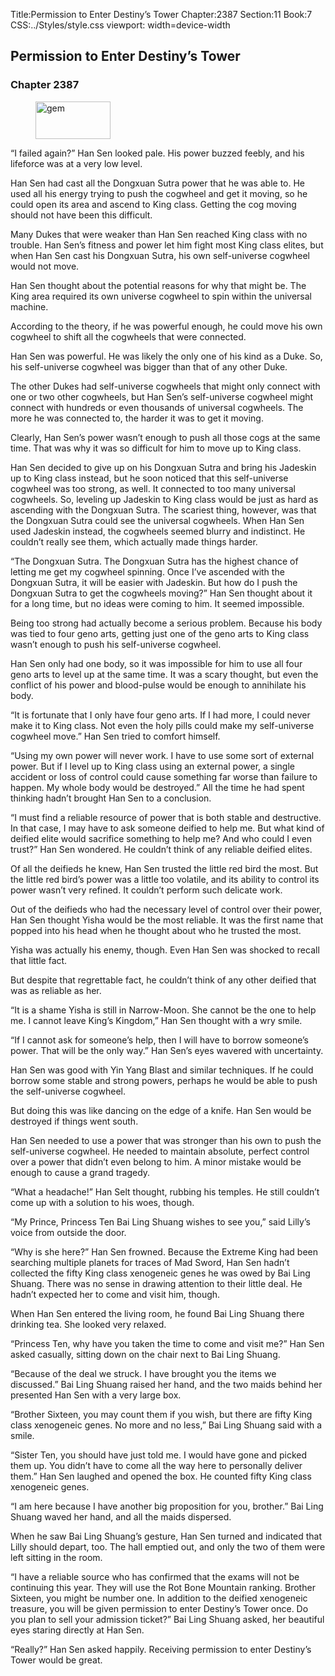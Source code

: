 Title:Permission to Enter Destiny’s Tower 
Chapter:2387 
Section:11 
Book:7 
CSS:../Styles/style.css 
viewport: width=device-width
  
## Permission to Enter Destiny’s Tower
### Chapter 2387 
<figure>
	<img src="../Images/gem.gif" alt="gem" id="gem" width="120" height="60" />
</figure>
  

  
  “I failed again?” Han Sen looked pale. His power buzzed feebly, and his lifeforce was at a very low level.

Han Sen had cast all the Dongxuan Sutra power that he was able to. He used all his energy trying to push the cogwheel and get it moving, so he could open its area and ascend to King class. Getting the cog moving should not have been this difficult.

Many Dukes that were weaker than Han Sen reached King class with no trouble. Han Sen’s fitness and power let him fight most King class elites, but when Han Sen cast his Dongxuan Sutra, his own self-universe cogwheel would not move.

Han Sen thought about the potential reasons for why that might be. The King area required its own universe cogwheel to spin within the universal machine.

According to the theory, if he was powerful enough, he could move his own cogwheel to shift all the cogwheels that were connected.

Han Sen was powerful. He was likely the only one of his kind as a Duke. So, his self-universe cogwheel was bigger than that of any other Duke.

The other Dukes had self-universe cogwheels that might only connect with one or two other cogwheels, but Han Sen’s self-universe cogwheel might connect with hundreds or even thousands of universal cogwheels. The more he was connected to, the harder it was to get it moving.

Clearly, Han Sen’s power wasn’t enough to push all those cogs at the same time. That was why it was so difficult for him to move up to King class.

Han Sen decided to give up on his Dongxuan Sutra and bring his Jadeskin up to King class instead, but he soon noticed that this self-universe cogwheel was too strong, as well. It connected to too many universal cogwheels. So, leveling up Jadeskin to King class would be just as hard as ascending with the Dongxuan Sutra. The scariest thing, however, was that the Dongxuan Sutra could see the universal cogwheels. When Han Sen used Jadeskin instead, the cogwheels seemed blurry and indistinct. He couldn’t really see them, which actually made things harder.

“The Dongxuan Sutra. The Dongxuan Sutra has the highest chance of letting me get my cogwheel spinning. Once I’ve ascended with the Dongxuan Sutra, it will be easier with Jadeskin. But how do I push the Dongxuan Sutra to get the cogwheels moving?” Han Sen thought about it for a long time, but no ideas were coming to him. It seemed impossible.

Being too strong had actually become a serious problem. Because his body was tied to four geno arts, getting just one of the geno arts to King class wasn’t enough to push his self-universe cogwheel.

Han Sen only had one body, so it was impossible for him to use all four geno arts to level up at the same time. It was a scary thought, but even the conflict of his power and blood-pulse would be enough to annihilate his body.

“It is fortunate that I only have four geno arts. If I had more, I could never make it to King class. Not even the holy pills could make my self-universe cogwheel move.” Han Sen tried to comfort himself.

“Using my own power will never work. I have to use some sort of external power. But if I level up to King class using an external power, a single accident or loss of control could cause something far worse than failure to happen. My whole body would be destroyed.” All the time he had spent thinking hadn’t brought Han Sen to a conclusion.

“I must find a reliable resource of power that is both stable and destructive. In that case, I may have to ask someone deified to help me. But what kind of deified elite would sacrifice something to help me? And who could I even trust?” Han Sen wondered. He couldn’t think of any reliable deified elites.

Of all the deifieds he knew, Han Sen trusted the little red bird the most. But the little red bird’s power was a little too volatile, and its ability to control its power wasn’t very refined. It couldn’t perform such delicate work.

Out of the deifieds who had the necessary level of control over their power, Han Sen thought Yisha would be the most reliable. It was the first name that popped into his head when he thought about who he trusted the most.

Yisha was actually his enemy, though. Even Han Sen was shocked to recall that little fact.

But despite that regrettable fact, he couldn’t think of any other deified that was as reliable as her.

“It is a shame Yisha is still in Narrow-Moon. She cannot be the one to help me. I cannot leave King’s Kingdom,” Han Sen thought with a wry smile.

“If I cannot ask for someone’s help, then I will have to borrow someone’s power. That will be the only way.” Han Sen’s eyes wavered with uncertainty.

Han Sen was good with Yin Yang Blast and similar techniques. If he could borrow some stable and strong powers, perhaps he would be able to push the self-universe cogwheel.

But doing this was like dancing on the edge of a knife. Han Sen would be destroyed if things went south.

Han Sen needed to use a power that was stronger than his own to push the self-universe cogwheel. He needed to maintain absolute, perfect control over a power that didn’t even belong to him. A minor mistake would be enough to cause a grand tragedy.

“What a headache!” Han Selt thought, rubbing his temples. He still couldn’t come up with a solution to his woes, though.

“My Prince, Princess Ten Bai Ling Shuang wishes to see you,” said Lilly’s voice from outside the door.

“Why is she here?” Han Sen frowned. Because the Extreme King had been searching multiple planets for traces of Mad Sword, Han Sen hadn’t collected the fifty King class xenogeneic genes he was owed by Bai Ling Shuang. There was no sense in drawing attention to their little deal. He hadn’t expected her to come and visit him, though.

When Han Sen entered the living room, he found Bai Ling Shuang there drinking tea. She looked very relaxed.

“Princess Ten, why have you taken the time to come and visit me?” Han Sen asked casually, sitting down on the chair next to Bai Ling Shuang.

“Because of the deal we struck. I have brought you the items we discussed.” Bai Ling Shuang raised her hand, and the two maids behind her presented Han Sen with a very large box.

“Brother Sixteen, you may count them if you wish, but there are fifty King class xenogeneic genes. No more and no less,” Bai Ling Shuang said with a smile.

“Sister Ten, you should have just told me. I would have gone and picked them up. You didn’t have to come all the way here to personally deliver them.” Han Sen laughed and opened the box. He counted fifty King class xenogeneic genes.

“I am here because I have another big proposition for you, brother.” Bai Ling Shuang waved her hand, and all the maids dispersed.

When he saw Bai Ling Shuang’s gesture, Han Sen turned and indicated that Lilly should depart, too. The hall emptied out, and only the two of them were left sitting in the room.

“I have a reliable source who has confirmed that the exams will not be continuing this year. They will use the Rot Bone Mountain ranking. Brother Sixteen, you might be number one. In addition to the deified xenogeneic treasure, you will be given permission to enter Destiny’s Tower once. Do you plan to sell your admission ticket?” Bai Ling Shuang asked, her beautiful eyes staring directly at Han Sen.

“Really?” Han Sen asked happily. Receiving permission to enter Destiny’s Tower would be great.
